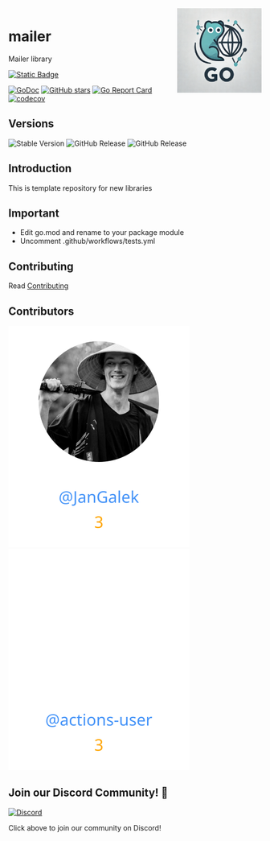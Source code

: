 <img align=right width="168" src="docs/gouef_logo.png">

# mailer
Mailer library

[![Static Badge](https://img.shields.io/badge/Github-gouef%2Fmailer-blue?style=for-the-badge&logo=github&link=github.com%2Fgouef%2Fmailer)](https://github.com/gouef/mailer)

[![GoDoc](https://pkg.go.dev/badge/github.com/gouef/mailer.svg)](https://pkg.go.dev/github.com/gouef/mailer)
[![GitHub stars](https://img.shields.io/github/stars/gouef/mailer?style=social)](https://github.com/gouef/mailer/stargazers)
[![Go Report Card](https://goreportcard.com/badge/github.com/gouef/mailer)](https://goreportcard.com/report/github.com/gouef/mailer)
[![codecov](https://codecov.io/github/gouef/mailer/branch/main/graph/badge.svg?token=YUG8EMH6Q8)](https://codecov.io/github/gouef/mailer)

## Versions
![Stable Version](https://img.shields.io/github/v/release/gouef/mailer?label=Stable&labelColor=green)
![GitHub Release](https://img.shields.io/github/v/release/gouef/mailer?label=RC&include_prereleases&filter=*rc*&logoSize=diago)
![GitHub Release](https://img.shields.io/github/v/release/gouef/mailer?label=Beta&include_prereleases&filter=*beta*&logoSize=diago)


## Introduction

This is template repository for new libraries

## Important

- Edit go.mod and rename to your package module
- Uncomment .github/workflows/tests.yml

## Contributing

Read [Contributing](CONTRIBUTING.md)

## Contributors

<div>
<span>
  <a href="https://github.com/JanGalek"><img src="https://raw.githubusercontent.com/gouef/mailer/refs/heads/contributors-svg/.github/contributors/JanGalek.svg" alt="JanGalek" /></a>
</span>
<span>
  <a href="https://github.com/actions-user"><img src="https://raw.githubusercontent.com/gouef/mailer/refs/heads/contributors-svg/.github/contributors/actions-user.svg" alt="actions-user" /></a>
</span>
</div>

## Join our Discord Community! 🎉

[![Discord](https://img.shields.io/discord/1334331501462163509?style=for-the-badge&logo=discord&logoColor=white&logoSize=auto&label=Community%20discord&labelColor=blue&link=https%3A%2F%2Fdiscord.gg%2FwjGqeWFnqK
)](https://discord.gg/wjGqeWFnqK)

Click above to join our community on Discord!
